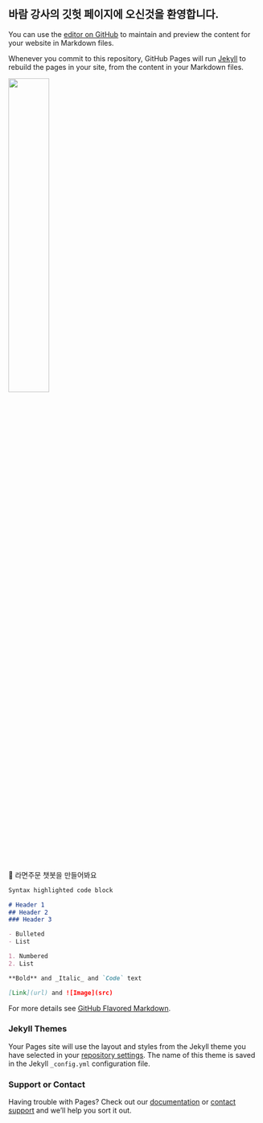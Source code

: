 ## **바람** 강사의 깃헛 페이지에 오신것을 환영합니다.

You can use the [editor on GitHub](https://github.com/mentor1004/chatbot/edit/main/README.md) to maintain and preview the content for your website in Markdown files.

Whenever you commit to this repository, GitHub Pages will run [Jekyll](https://jekyllrb.com/) to rebuild the pages in your site, from the content in your Markdown files.


<img src="https://user-images.githubusercontent.com/79255072/128495148-363b11fa-ffca-46c2-8f1a-2cc87a267c4b.png" width="40%">


🍝 라면주문 챗봇을 만들어봐요

```markdown
Syntax highlighted code block

# Header 1
## Header 2
### Header 3

- Bulleted
- List

1. Numbered
2. List

**Bold** and _Italic_ and `Code` text

[Link](url) and ![Image](src)
```

For more details see [GitHub Flavored Markdown](https://guides.github.com/features/mastering-markdown/).

### Jekyll Themes

Your Pages site will use the layout and styles from the Jekyll theme you have selected in your [repository settings](https://github.com/mentor1004/chatbot/settings/pages). The name of this theme is saved in the Jekyll `_config.yml` configuration file.

### Support or Contact

Having trouble with Pages? Check out our [documentation](https://docs.github.com/categories/github-pages-basics/) or [contact support](https://support.github.com/contact) and we’ll help you sort it out.
